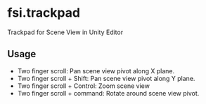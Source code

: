 # fsi.trackpad
 Trackpad for Scene View in Unity Editor

## Usage
- Two finger scroll: Pan scene view pivot along X plane.
- Two finger scroll + Shift: Pan scene view pivot along Y plane.
- Two finger scroll + Control: Zoom scene view
- Two finger scroll + command: Rotate around scene view pivot.
